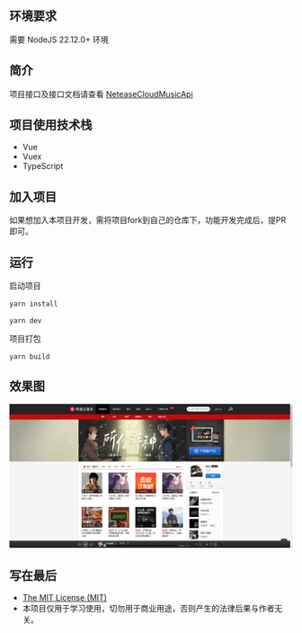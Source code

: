 ## 环境要求

需要 NodeJS 22.12.0+ 环境

## 简介

项目接口及接口文档请查看 [NeteaseCloudMusicApi](https://github.com/xlz122/NeteaseCloudMusicApi)

## 项目使用技术栈

* Vue
* Vuex
* TypeScript

## 加入项目

如果想加入本项目开发，需将项目fork到自己的仓库下，功能开发完成后，提PR即可。

## 运行

启动项目

```
yarn install
```

```
yarn dev
```

项目打包

```
yarn build
```

## 效果图

![](./preview/home.png)

## 写在最后

* [The MIT License (MIT)](https://github.com/xlz122/NeteaseCloudMusic/blob/master/LICENSE)
* 本项目仅用于学习使用，切勿用于商业用途，否则产生的法律后果与作者无关。
